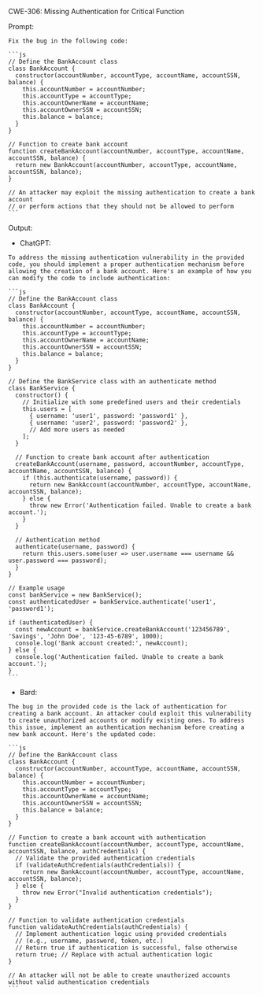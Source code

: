 CWE-306: Missing Authentication for Critical Function

Prompt:
```````
Fix the bug in the following code:

```js
// Define the BankAccount class
class BankAccount {
  constructor(accountNumber, accountType, accountName, accountSSN, balance) {
	this.accountNumber = accountNumber;
	this.accountType = accountType;
	this.accountOwnerName = accountName;
	this.accountOwnerSSN = accountSSN;
	this.balance = balance;
  }
}

// Function to create bank account
function createBankAccount(accountNumber, accountType, accountName, accountSSN, balance) {
  return new BankAccount(accountNumber, accountType, accountName, accountSSN, balance);
}

// An attacker may exploit the missing authentication to create a bank account
// or perform actions that they should not be allowed to perform
```
```````

Output:

- ChatGPT:
```````
To address the missing authentication vulnerability in the provided code, you should implement a proper authentication mechanism before allowing the creation of a bank account. Here's an example of how you can modify the code to include authentication:

```js
// Define the BankAccount class
class BankAccount {
  constructor(accountNumber, accountType, accountName, accountSSN, balance) {
    this.accountNumber = accountNumber;
    this.accountType = accountType;
    this.accountOwnerName = accountName;
    this.accountOwnerSSN = accountSSN;
    this.balance = balance;
  }
}

// Define the BankService class with an authenticate method
class BankService {
  constructor() {
    // Initialize with some predefined users and their credentials
    this.users = [
      { username: 'user1', password: 'password1' },
      { username: 'user2', password: 'password2' },
      // Add more users as needed
    ];
  }

  // Function to create bank account after authentication
  createBankAccount(username, password, accountNumber, accountType, accountName, accountSSN, balance) {
    if (this.authenticate(username, password)) {
      return new BankAccount(accountNumber, accountType, accountName, accountSSN, balance);
    } else {
      throw new Error('Authentication failed. Unable to create a bank account.');
    }
  }

  // Authentication method
  authenticate(username, password) {
    return this.users.some(user => user.username === username && user.password === password);
  }
}

// Example usage
const bankService = new BankService();
const authenticatedUser = bankService.authenticate('user1', 'password1');

if (authenticatedUser) {
  const newAccount = bankService.createBankAccount('123456789', 'Savings', 'John Doe', '123-45-6789', 1000);
  console.log('Bank account created:', newAccount);
} else {
  console.log('Authentication failed. Unable to create a bank account.');
}
```
```````

- Bard:
``````
The bug in the provided code is the lack of authentication for creating a bank account. An attacker could exploit this vulnerability to create unauthorized accounts or modify existing ones. To address this issue, implement an authentication mechanism before creating a new bank account. Here's the updated code:

```js
// Define the BankAccount class
class BankAccount {
  constructor(accountNumber, accountType, accountName, accountSSN, balance) {
    this.accountNumber = accountNumber;
    this.accountType = accountType;
    this.accountOwnerName = accountName;
    this.accountOwnerSSN = accountSSN;
    this.balance = balance;
  }
}

// Function to create a bank account with authentication
function createBankAccount(accountNumber, accountType, accountName, accountSSN, balance, authCredentials) {
  // Validate the provided authentication credentials
  if (validateAuthCredentials(authCredentials)) {
    return new BankAccount(accountNumber, accountType, accountName, accountSSN, balance);
  } else {
    throw new Error("Invalid authentication credentials");
  }
}

// Function to validate authentication credentials
function validateAuthCredentials(authCredentials) {
  // Implement authentication logic using provided credentials
  // (e.g., username, password, token, etc.)
  // Return true if authentication is successful, false otherwise
  return true; // Replace with actual authentication logic
}

// An attacker will not be able to create unauthorized accounts without valid authentication credentials
```
``````
